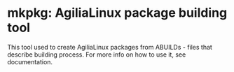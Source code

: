 
mkpkg: AgiliaLinux package building tool
========================================

This tool used to create AgiliaLinux packages from ABUILDs - files that describe building process. For more info on how to use it, see documentation.


